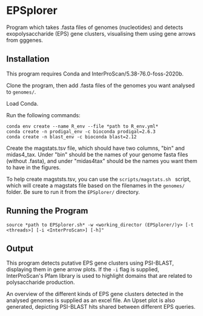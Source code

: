 # EPSplorer

Program which takes .fasta files of genomes (nucleotides) and detects exopolysaccharide (EPS) gene clusters, visualising them using gene arrows from gggenes. 

## Installation

This program requires Conda and InterProScan/5.38-76.0-foss-2020b.

Clone the program, then add .fasta files of the genomes you want analysed to ```genomes/```.

Load Conda.

Run the following commands:

```
conda env create --name R_env --file *path to R_env.yml*
conda create -n prodigal_env -c bioconda prodigal=2.6.3
conda create -n blast_env -c bioconda blast=2.12
```

Create the magstats.tsv file, which should have two columns, "bin" and midas4_tax. Under "bin" should be the names of your genome fasta files (without .fasta), and under "midas4tax" should be the names you want them to have in the figures. 

To help create magststs.tsv, you can use the ```scripts/magstats.sh ``` script, which will create a magstats file based on the filenames in the ```genomes/``` folder. Be sure to run it from the ```EPSplorer/``` directory.

## Running the Program

```
source *path to EPSplorer.sh* -w <working_director (EPSplorer/)y> [-t <threads>] [-i <InterProScan>] [-h]"
```

## Output

This program detects putative EPS gene clusters using PSI-BLAST, displaying them in gene arrow plots. If the ```-i``` flag is supplied, InterProScan's Pfam library is used to highlight domains that are related to polysaccharide production. 

An overview of the different kinds of EPS gene clusters detected in the analysed genomes is supplied as an excel file. An Upset plot is also generated, depicting PSI-BLAST hits shared between different EPS queries. 
